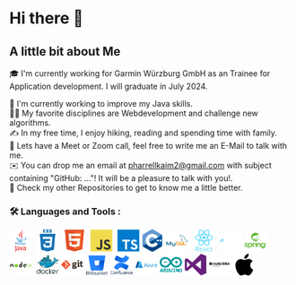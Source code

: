 # Hi there 👋

## A little bit about Me
🎓  I'm currently working for Garmin Würzburg GmbH as an Trainee for Application development. I will graduate in July 2024.

🌱  I'm currently working to improve my Java skills. <br/>
👨‍💻  My favorite disciplines are Webdevelopment and challenge new algorithms. <br/>
✍️  In my free time, I enjoy hiking, reading and spending time with family. <br/>
💬  Lets have a Meet or Zoom call, feel free to write me an E-Mail to talk with me. <br/>
✉️  You can drop me an email at pharrellkaim2@gmail.com with subject containing "GitHub: ..."! It will be a pleasure to talk with you!. <br/>
📄  Check my other Repositories to get to know me a little better. <br/>

### :hammer_and_wrench: Languages and Tools :

<div>
  <img src="https://github.com/devicons/devicon/blob/master/icons/java/java-original-wordmark.svg" title="Java" alt="Java" width="40" height="40"/>&nbsp;
  <img src="https://github.com/devicons/devicon/blob/master/icons/css3/css3-plain-wordmark.svg"  title="CSS3" alt="CSS" width="40" height="40"/>&nbsp;
  <img src="https://github.com/devicons/devicon/blob/master/icons/html5/html5-original.svg" title="HTML5" alt="HTML" width="40" height="40"/>&nbsp;
  <img src="https://github.com/devicons/devicon/blob/master/icons/javascript/javascript-original.svg" title="JavaScript" alt="JavaScript" width="40" height="40"/>&nbsp;
  <img src="https://github.com/devicons/devicon/blob/master/icons/typescript/typescript-plain.svg" title="Typescript" **alt="Typescript" width="40" height="40"/>
  <img src="https://github.com/devicons/devicon/blob/master/icons/cplusplus/cplusplus-original.svg" title="C++" **alt="C++" width="40" height="40"/>
  <img src="https://github.com/devicons/devicon/blob/master/icons/mysql/mysql-original-wordmark.svg" title="MySQL"  alt="MySQL" width="40" height="40"/>&nbsp;
  <img src="https://github.com/devicons/devicon/blob/master/icons/react/react-original-wordmark.svg" title="React" alt="React" width="40" height="40"/>&nbsp;
  <img src="https://github.com/devicons/devicon/blob/master/icons/tailwindcss/tailwindcss-original-wordmark.svg" title="TailwindCSS" **alt="TailwindCSS" width="40" height="40"/>
  <img src="https://github.com/devicons/devicon/blob/master/icons/spring/spring-original-wordmark.svg" title="Spring" alt="Spring" width="40" height="40"/>&nbsp;
  <img src="https://github.com/devicons/devicon/blob/master/icons/nodejs/nodejs-original-wordmark.svg" title="NodeJS" alt="NodeJS" width="40" height="40"/>&nbsp;
  <img src="https://github.com/devicons/devicon/blob/master/icons/docker/docker-original-wordmark.svg" title="Docker" **alt="Docker" width="40" height="40"/>
  <img src="https://github.com/devicons/devicon/blob/master/icons/git/git-original-wordmark.svg" title="Git" **alt="Git" width="40" height="40"/>
  <img src="https://github.com/devicons/devicon/blob/master/icons/bitbucket/bitbucket-original-wordmark.svg" title="Bitbucket" **alt="Bitbucket" width="40" height="40"/>
  <img src="https://github.com/devicons/devicon/blob/master/icons/confluence/confluence-original-wordmark.svg" title="Confluence" **alt="Confluence" width="40" height="40"/>
  <img src="https://github.com/devicons/devicon/blob/master/icons/azure/azure-original-wordmark.svg" title="Azure" **alt="Azure" width="40" height="40"/>
  <img src="https://github.com/devicons/devicon/blob/master/icons/arduino/arduino-original-wordmark.svg" title="Arduino" **alt="Arduino" width="40" height="40"/>
  <img src="https://github.com/devicons/devicon/blob/master/icons/visualstudio/visualstudio-plain.svg" title="VisualStudio" **alt="VisualStudio" width="40" height="40"/>
  <img src="https://github.com/devicons/devicon/blob/master/icons/intellij/intellij-plain-wordmark.svg" title="IntelliJ" **alt="IntelliJ" width="40" height="40"/>
  <img src="https://github.com/devicons/devicon/blob/master/icons/apple/apple-original.svg" title="apple" **alt="apple" width="40" height="40"/>
</div>

